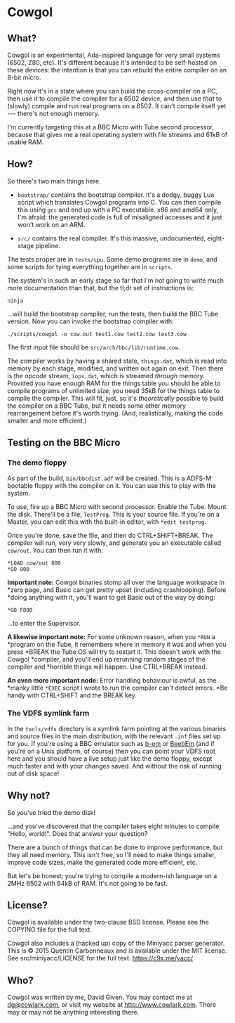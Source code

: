 Cowgol
======


What?
-----

Cowgol is an experimental, Ada-inspired language for very small systems
(6502, Z80, etc). It's different because it's intended to be self-hosted on
these devices: the intention is that you can rebuild the entire compiler on
an 8-bit micro.

Right now it's in a state where you can build the cross-compiler on a PC,
then use it to compile the compiler for a 6502 device, and then use *that*
to (slowly) compile and run real programs on a 6502. It can't compile itself
yet --- there's not enough memory.

I'm currently targeting this at a BBC Micro with Tube second processor,
because that gives me a real operating system with file streams and 61kB
of usable RAM.

How?
----

So there's two main things here.

- `bootstrap/` contains the bootstrap compiler. It's a dodgy, buggy Lua
  script which translates Cowgol programs into C. You can then compile this
  using `gcc` and end up with a PC executable. x86 and amd64 only, I'm
  afraid: the generated code is full of misaligned accesses and it just won't
  work on an ARM.

- `src/` contains the real compiler. It's this massive, undocumented, eight-
  stage pipeline.

The tests proper are in `tests/cpu`. Some demo programs are in `demo`, and
some scripts for tying everything together are in `scripts`.

The system's in such an early stage so far that I'm not going to write much
more documentation than that, but the tl;dr set of instructions is:

    ninja

...will build the bootstrap compiler, run the tests, then build the BBC Tube
version. Now you can invoke the bootstrap compiler with:

    ./scripts/cowgol -o cow.out test1.cow test2.cow test3.cow

The first input file should be `src/arch/bbc/lib/runtime.cow`.

The compiler works by having a shared state, `things.dat`, which is read into
memory by each stage, modified, and written out again on exit. Then there is
the opcode stream, `iops.dat`, which is streamed _through_ memory. Provided
you have enough RAM for the things table you should be able to compile
programs of unlimited size; you need 35kB for the things table to compile the
compiler. This will fit, just, so it's *theoretically* possible to build the
compiler on a BBC Tube, but it needs some other memory rearrangement before
it's worth trying. (And, realistically, making the code smaller and more
efficient.)


Testing on the BBC Micro
------------------------

### The demo floppy

As part of the build, `bin/bbcdist.adf` will be created. This is a ADFS-M
bootable floppy with the compiler on it. You can use this to play with the
system.

To use, fire up a BBC Micro with second processor. Enable the Tube. Mount the
disk. There'll be a file, `TestProg`. This is your source file. If you're on
a Master, you can edit this with the built-in editor, with `*edit testprog`.

Once you're done, save the file, and then do CTRL+SHIFT+BREAK. The compiler
will run, very very slowly, and generate you an executable called `cow/out`.
You can then run it with:

    *LOAD cow/out 800
    *GO 800

**Important note:** Cowgol binaries stomp all over the language workspace in
*zero page, and Basic can get pretty upset (including crashlooping). Before
*doing anything with it, you'll want to get Basic out of the way by doing:

    *GO F800

...to enter the Supervisor.

**A likewise important note:** For some unknown reason, when you `*RUN` a
*program on the Tube, it remembers where in memory it was and when you press
*BREAK the Tube OS will try to restart it. This doesn't work with the Cowgol
*compiler, and you'll end up rerunning random stages of the compiler and
*horrible things will happen. Use CTRL+BREAK instead.

**An even more important node:** Error handling behaviour is awful, as the
*manky little `*EXEC` script I wrote to run the compiler can't detect errors.
*Be handy with CTRL+SHIFT and the BREAK key.

### The VDFS symlink farm

In the `tools/vdfs` directory is a symlink farm pointing at the various
binaries and source files in the main distribution, with the relevant `.inf`
files set up for you. If you're using a BBC emulator such as
[b-em](https://github.com/stardot/b-em) or
[BeebEm](http://www.mkw.me.uk/beebem/) (and if you're on a Unix platform, of
course) then you can point your VDFS root here and you should have a live
setup just like the demo floppy, except much faster and with your changes
saved. And without the risk of running out of disk space!


Why not?
--------

So you've tried the demo disk!

...and you've discovered that the compiler takes eight minutes to compile
"Hello, world!". Does that answer your question?

There are a bunch of things that can be done to improve performance, but they
all need memory. This isn't free, so I'll need to make things smaller,
improve code sizes, make the generated code more efficient, etc.

But let's be honest; you're trying to compile a modern-ish language on a 2MHz
6502 with 64kB of RAM. It's not going to be fast.


License?
--------

Cowgol is available under the two-clause BSD license. Please see the COPYING
file for the full text.

Cowgol also includes a (hacked up) copy of the Miniyacc parser generator.
This is © 2015 Quentin Carbonneaux and is available under the MIT license.
See src/miniyacc/LICENSE for the full text. https://c9x.me/yacc/


Who?
----

Cowgol was written by me, David Given. You may contact me at dg@cowlark.com,
or visit my website at http://www.cowlark.com. There may or may not be
anything interesting there.
